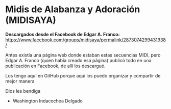 # Midis de Alabanza y Adoración (MIDISAYA)

**Descargados desde el Facebook de Edgar A. Franco:**
https://www.facebook.com/groups/midisaya/permalink/2873074299431938/

Antes existía una página web donde estaban estas secuencias MIDI, pero Edgar A. Franco (quien había creado esa página) publicó todo en una publicación en Facebook, de allí los descargué.

Los tengo aquí en GitHub porque aquí los puedo organizar y compartir de mejor manera

Dios les bendiga 
- Washington Indacochea Delgado



